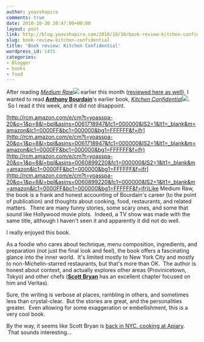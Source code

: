 ```yaml
---
author: yoavshapira
comments: true
date: 2010-10-30 20:47:00+00:00
layout: post
link: http://blog.yoavshapira.com/2010/10/30/book-review-kitchen-confidential/
slug: book-review-kitchen-confidential
title: 'Book review: Kitchen Confidential'
wordpress_id: 1431
categories:
- Blogger
- books
- food
---
```


After reading [_Medium Raw_](http://www.amazon.com/Medium-Raw-Bloody-Valentine-People/dp/0061718947?ie=UTF8&tag=yoasspa-20&link_code=btl&camp=213689&creative=392969)![](http://www.assoc-amazon.com/e/ir?t=yoasspa-20&l=btl&camp=213689&creative=392969&o=1&a=0061718947) earlier this month ([reviewed here as well](http://yoavs.blogspot.com/2010/10/book-review-medium-raw-by-anthony.html)), I wanted to read **[Anthony Bourdain](http://en.wikipedia.org/wiki/Anthony_Bourdain)**'s earlier book, _[Kitchen Confidential](http://www.amazon.com/Kitchen-Confidential-Updated-Adventures-Underbelly/dp/0060899220?ie=UTF8&tag=yoasspa-20&link_code=btl&camp=213689&creative=392969)![](http://www.assoc-amazon.com/e/ir?t=yoasspa-20&l=btl&camp=213689&creative=392969&o=1&a=0060899220)_.  So I read it this week, and it did not disappoint.  
  
[http://rcm.amazon.com/e/cm?t=yoasspa-20&o=1&p=8&l=bpl&asins=0061718947&fc1=000000&IS2=1&lt1=_blank&m=amazon&lc1=0000FF&bc1=000000&bg1=FFFFFF&f=ifr](http://rcm.amazon.com/e/cm?t=yoasspa-20&o=1&p=8&l=bpl&asins=0061718947&fc1=000000&IS2=1&lt1=_blank&m=amazon&lc1=0000FF&bc1=000000&bg1=FFFFFF&f=ifr)  
[http://rcm.amazon.com/e/cm?t=yoasspa-20&o=1&p=8&l=bpl&asins=0060899220&fc1=000000&IS2=1&lt1=_blank&m=amazon&lc1=0000FF&bc1=000000&bg1=FFFFFF&f=ifr](http://rcm.amazon.com/e/cm?t=yoasspa-20&o=1&p=8&l=bpl&asins=0060899220&fc1=000000&IS2=1&lt1=_blank&m=amazon&lc1=0000FF&bc1=000000&bg1=FFFFFF&f=ifr)Like Medium Raw, the book is a frank and honest accounting of Bourdain's career (to the point of publication) and thoughts about cooking, food, restaurants, and related matters.  There are many funny stories, some scary ones, and some that sound like Hollywood movie plots.  Indeed, a TV show was made with the same title, although I haven't seen it and apparently it did not do well.  
  
I really enjoyed this book.   
  
As a foodie who cares about technique, menu composition, ingredients, and preparation (not just the final look and feel), the book offers a fascinating glance into the inner world.  It's limited mostly to New York City and mostly to non-Michelin-starred restaurants, but that's more than OK.  The author is honest about context, and actually explores other areas (Provinicetown, Tokyo) and other chefs (**[Scott Bryan](http://newyork.metromix.com/restaurants/article/the-updated-life-of/1017500/content)** has an excellent chapter focused on him and Veritas).  
  
Sure, the writing is verbose at places, rambling in others, and sometimes less than crystal-clear.  But the stories are great, and the personalities greater.  Even allowing for some exaggeration or embellishment, this is a very cool book.  
  
By the way, it seems like Scott Bryan is [back in NYC, cooking at Apiary](http://newyork.metromix.com/restaurants/article/the-updated-life-of/1017500/content).  That sounds interesting...
